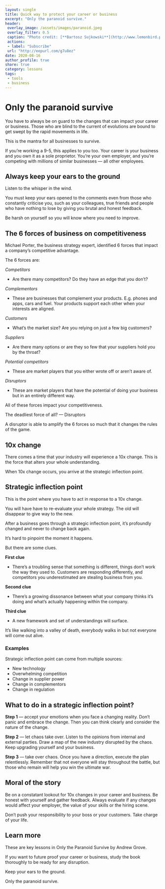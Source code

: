 ```yaml
---
layout: single
title: Quick way to protect your career or business
excerpt: "Only the paranoid survive."
header:
 overlay_image: /assets/images/paranoid.jpeg
 overlay_filter: 0.5
 caption: "Photo credit: [**Bartosz Sujkowski**](http://www.lemonbird.pl/)"
 actions:
 - label: "Subscribe"
 url: "http://eepurl.com/g7u8ez"
date: 2020-08-16
author_profile: true
share: true 
category: lessons
tags:
 - tools
 - business
---
```

# Only the paranoid survive

You have to always be on guard to the changes that can impact your career or business. Those who are blind to the current of evolutions are bound to get swept by the rapid movements in life. 

This is the mantra for all businesses to survive.

If you’re working a 9-5, this applies to you too. Your career is your business and you own it as a sole proprietor. You’re your own employer, and you’re competing with millions of similar businesses — all other employees.

## Always keep your ears to the ground

Listen to the whisper in the wind.

You must keep your ears opened to the comments even from those who constantly criticise you, such as your colleagues, true friends and people who have nothing to lose by giving you brutal and honest feedback. 

Be harsh on yourself so you will know where you need to improve. 

## The 6 forces of business on competitiveness

Michael Porter, the business strategy expert, identified 6 forces that impact a company’s competitive advantage.

The 6 forces are:

*Competitors*

- Are there many competitors? Do they have an edge that you don’t?

*Complementors*

- These are businesses that complement your products. E.g. phones and apps, cars and fuel. Your products support each other when your interests are aligned.

*Customers*

- What’s the market size? Are you relying on just a few big customers? 

*Suppliers*

- Are there many options or are they so few that your suppliers hold you by the throat?

*Potential competitors*

- These are market players that you either wrote off or aren’t aware of.

*Disruptors* 

- These are market players that have the potential of doing your business but in an entirely different way.

All of these forces impact your competitiveness. 

The deadliest force of all? — Disruptors

A disruptor is able to amplify the 6 forces so much that it changes the rules of the game.

## 10x change

There comes a time that your industry will experience a 10x change. This is the force that alters your whole understanding.

When 10x change occurs, you arrive at the strategic inflection point.

## Strategic inflection point

This is the point where you have to act in response to a 10x change.

You will have have to re-evaluate your whole strategy. The old will disappear to give way to the new. 

After a business goes through a strategic inflection point, it’s profoundly changed and never to change back again.

It’s hard to pinpoint the moment it happens. 

But there are some clues.

**First clue**
- There’s a troubling sense that something is different, things don’t work the way they used to. Customers are responding differently, and competitors you underestimated are stealing business from you.

**Second clue**
- There’s a growing dissonance between what your company thinks it’s doing and what’s actually happening within the company. 

**Third clue**
- A new framework and set of understandings will surface. 

It’s like walking into a valley of death, everybody walks in but not everyone will come out alive.

### Examples

Strategic inflection point can come from multiple sources:

- New technology 
- Overwhelming competition
- Change in supplier power
- Change in complementors
- Change in regulation

## What to do in a strategic inflection point? 

**Step 1** — accept your emotions when you face a changing reality. Don’t panic and embrace the change. Then you can think clearly and consider the nature of the change.

**Step 2** — let chaos take over. Listen to the opinions from internal and external parties. Draw a map of the new industry disrupted by the chaos. Keep upgrading yourself and your business.

**Step 3** — take over chaos. Once you have a direction, execute the plan relentlessly. Remember that not everyone will stay throughout the battle, but those who remain will help you win the ultimate war. 

## Moral of the story

Be on a constatant lookout for 10x changes in your career and business. Be honest with yourself and gather feedback. Always evaluate if any changes would affect your employer, the value of your skills or the hiring scene.

Don’t push your responsibility to your boss or your customers. Take charge of your life.

## Learn more

These are key lessons in Only the Paranoid Survive by Andrew Grove. 

If you want to future proof your career or business, study the book thoroughly to be ready for any disruption.

Keep your ears to the ground.

Only the paranoid survive.